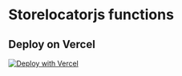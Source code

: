 # Storelocatorjs functions

## Deploy on Vercel

[![Deploy with Vercel](https://vercel.com/button)](https://vercel.com/new/clone?repository-url=https%3A%2F%2Fgithub.com%2Fstorelocatorjs%2Ffunctions)

<!-- TODO add supabase ? -->
